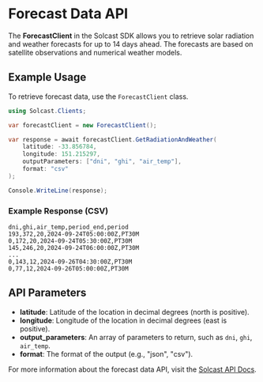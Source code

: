 # Forecast Data API

The **ForecastClient** in the Solcast SDK allows you to retrieve solar radiation and weather forecasts for up to 14 days ahead. The forecasts are based on satellite observations and numerical weather models.

## Example Usage

To retrieve forecast data, use the `ForecastClient` class.

```csharp
using Solcast.Clients;

var forecastClient = new ForecastClient();

var response = await forecastClient.GetRadiationAndWeather(
    latitude: -33.856784,
    longitude: 151.215297,
    outputParameters: ["dni", "ghi", "air_temp"],
    format: "csv"
);

Console.WriteLine(response);
```

### Example Response (CSV)
```
dni,ghi,air_temp,period_end,period
193,372,20,2024-09-24T05:00:00Z,PT30M
0,172,20,2024-09-24T05:30:00Z,PT30M
145,246,20,2024-09-24T06:00:00Z,PT30M
...
0,143,12,2024-09-26T04:30:00Z,PT30M
0,77,12,2024-09-26T05:00:00Z,PT30M
```

## API Parameters
- **latitude**: Latitude of the location in decimal degrees (north is positive).
- **longitude**: Longitude of the location in decimal degrees (east is positive).
- **output_parameters**: An array of parameters to return, such as `dni`, `ghi`, `air_temp`.
- **format**: The format of the output (e.g., "json", "csv").

For more information about the forecast data API, visit the [Solcast API Docs](https://docs.solcast.com.au/#80627973-4183-4ebc-8a3d-1b2324fd1ed1).


